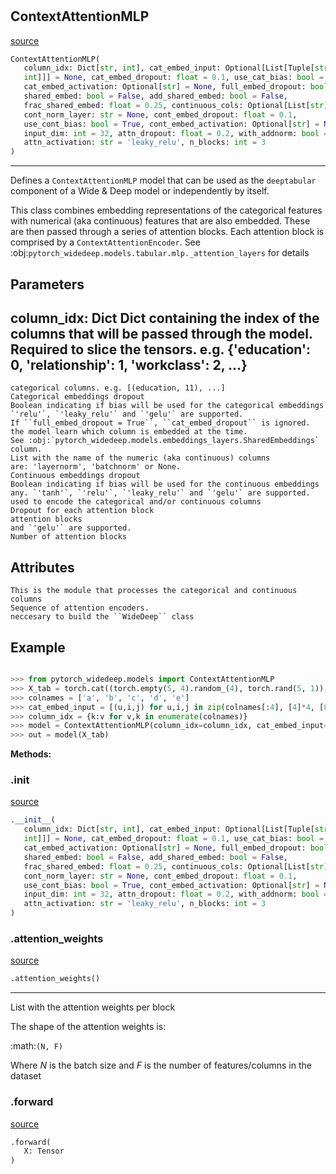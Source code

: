 #


## ContextAttentionMLP
[source](https://github.com/jrzaurin/pytorch-widedeep/blob/master/pytorch_widedeep/models/tabular/mlp/context_attention_mlp.py/#L12)
```python 
ContextAttentionMLP(
   column_idx: Dict[str, int], cat_embed_input: Optional[List[Tuple[str,
   int]]] = None, cat_embed_dropout: float = 0.1, use_cat_bias: bool = False,
   cat_embed_activation: Optional[str] = None, full_embed_dropout: bool = False,
   shared_embed: bool = False, add_shared_embed: bool = False,
   frac_shared_embed: float = 0.25, continuous_cols: Optional[List[str]] = None,
   cont_norm_layer: str = None, cont_embed_dropout: float = 0.1,
   use_cont_bias: bool = True, cont_embed_activation: Optional[str] = None,
   input_dim: int = 32, attn_dropout: float = 0.2, with_addnorm: bool = False,
   attn_activation: str = 'leaky_relu', n_blocks: int = 3
)
```


---
Defines a ``ContextAttentionMLP`` model that can be used as the
``deeptabular`` component of a Wide & Deep model or independently by
itself.

This class combines embedding representations of the categorical features
with numerical (aka continuous) features that are also embedded. These
are then passed through a series of attention blocks. Each attention
block is comprised by a ``ContextAttentionEncoder``.
See :obj:`pytorch_widedeep.models.tabular.mlp._attention_layers` for
details


Parameters
----------
column_idx: Dict
Dict containing the index of the columns that will be passed through
the model. Required to slice the tensors. e.g.
{'education': 0, 'relationship': 1, 'workclass': 2, ...}
---
    categorical columns. e.g. [(education, 11), ...]
    Categorical embeddings dropout
    Boolean indicating if bias will be used for the categorical embeddings
    `'relu'`, `'leaky_relu'` and `'gelu'` are supported.
    If ``full_embed_dropout = True``, ``cat_embed_dropout`` is ignored.
    the model learn which column is embedded at the time.
    See :obj:`pytorch_widedeep.models.embeddings_layers.SharedEmbeddings`
    column.
    List with the name of the numeric (aka continuous) columns
    are: 'layernorm', 'batchnorm' or None.
    Continuous embeddings dropout
    Boolean indicating if bias will be used for the continuous embeddings
    any. `'tanh'`, `'relu'`, `'leaky_relu'` and `'gelu'` are supported.
    used to encode the categorical and/or continuous columns
    Dropout for each attention block
    attention blocks
    and `'gelu'` are supported.
    Number of attention blocks

Attributes
----------
    This is the module that processes the categorical and continuous columns
    Sequence of attention encoders.
    neccesary to build the ``WideDeep`` class

Example
--------

```python

>>> from pytorch_widedeep.models import ContextAttentionMLP
>>> X_tab = torch.cat((torch.empty(5, 4).random_(4), torch.rand(5, 1)), axis=1)
>>> colnames = ['a', 'b', 'c', 'd', 'e']
>>> cat_embed_input = [(u,i,j) for u,i,j in zip(colnames[:4], [4]*4, [8]*4)]
>>> column_idx = {k:v for v,k in enumerate(colnames)}
>>> model = ContextAttentionMLP(column_idx=column_idx, cat_embed_input=cat_embed_input, continuous_cols = ['e'])
>>> out = model(X_tab)
```


**Methods:**


### .__init__
[source](https://github.com/jrzaurin/pytorch-widedeep/blob/master/pytorch_widedeep/models/tabular/mlp/context_attention_mlp.py/#L107)
```python
.__init__(
   column_idx: Dict[str, int], cat_embed_input: Optional[List[Tuple[str,
   int]]] = None, cat_embed_dropout: float = 0.1, use_cat_bias: bool = False,
   cat_embed_activation: Optional[str] = None, full_embed_dropout: bool = False,
   shared_embed: bool = False, add_shared_embed: bool = False,
   frac_shared_embed: float = 0.25, continuous_cols: Optional[List[str]] = None,
   cont_norm_layer: str = None, cont_embed_dropout: float = 0.1,
   use_cont_bias: bool = True, cont_embed_activation: Optional[str] = None,
   input_dim: int = 32, attn_dropout: float = 0.2, with_addnorm: bool = False,
   attn_activation: str = 'leaky_relu', n_blocks: int = 3
)
```


### .attention_weights
[source](https://github.com/jrzaurin/pytorch-widedeep/blob/master/pytorch_widedeep/models/tabular/mlp/context_attention_mlp.py/#L187)
```python
.attention_weights()
```

---
List with the attention weights per block

The shape of the attention weights is:

:math:`(N, F)`

Where *N* is the batch size and *F* is the number of features/columns
in the dataset

### .forward
[source](https://github.com/jrzaurin/pytorch-widedeep/blob/master/pytorch_widedeep/models/tabular/mlp/context_attention_mlp.py/#L177)
```python
.forward(
   X: Tensor
)
```

